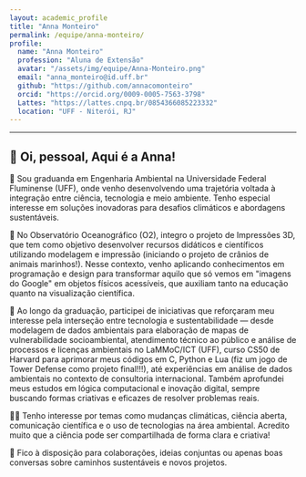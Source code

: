 ```yaml
---
layout: academic_profile
title: "Anna Monteiro"
permalink: /equipe/anna-monteiro/
profile:
  name: "Anna Monteiro"
  profession: "Aluna de Extensão"
  avatar: "/assets/img/equipe/Anna-Monteiro.png"
  email: "anna_monteiro@id.uff.br"
  github: "https://github.com/annacomonteiro"
  orcid: "https://orcid.org/0009-0005-7563-3798"
  Lattes: "https://lattes.cnpq.br/0854366085223332"
  location: "UFF - Niterói, RJ"
---
```


---
🧠 Oi, pessoal, Aqui é a Anna!
---

🌱 Sou graduanda em Engenharia Ambiental na Universidade Federal Fluminense (UFF), onde venho desenvolvendo uma trajetória voltada à integração entre ciência, tecnologia e meio ambiente. Tenho especial interesse em soluções inovadoras para desafios climáticos e abordagens sustentáveis.

🐧 No Observatório Oceanográfico (O2), integro o projeto de Impressões 3D, que tem como objetivo desenvolver recursos didáticos e científicos utilizando modelagem e impressão (iniciando o projeto de crânios de animais marinhos!). Nesse contexto, venho aplicando conhecimentos em programação e design para transformar aquilo que só vemos em "imagens do Google" em objetos físicos acessíveis, que auxiliam tanto na educação quanto na visualização científica.

🔬 Ao longo da graduação, participei de iniciativas que reforçaram meu interesse pela interseção entre tecnologia e sustentabilidade — desde modelagem de dados ambientais para elaboração de mapas de vulnerabilidade socioambiental, atendimento técnico ao público e análise de processos e licenças ambientais no LaMMoC/ICT (UFF), curso CS50 de Harvard para aprimorar meus códigos em C, Python e Lua (fiz um jogo de Tower Defense como projeto final!!!), até experiências em análise de dados ambientais no contexto de consultoria internacional. Também aprofundei meus estudos em lógica computacional e inovação digital, sempre buscando formas criativas e eficazes de resolver problemas reais.

🧑‍🏫 Tenho interesse por temas como mudanças climáticas, ciência aberta, comunicação científica e o uso de tecnologias na área ambiental. Acredito muito que a ciência pode ser compartilhada de forma clara e criativa!

🤝 Fico à disposição para colaborações, ideias conjuntas ou apenas boas conversas sobre caminhos sustentáveis e novos projetos.
